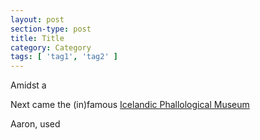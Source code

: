 ```yaml
---
layout: post
section-type: post
title: Title
category: Category
tags: [ 'tag1', 'tag2' ]
---
```


Amidst a

Next came the (in)famous [Icelandic Phallological Museum](http://www.phallus.is/en/)

Aaron, used 